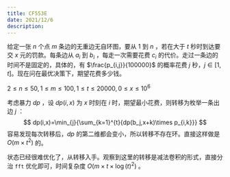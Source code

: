 ```yaml
---
title: CF553E
date: 2021/12/6
description: 　
---
```


给定一张 $n$ 个点 $m$ 条边的无重边无自环图，要从 $1$ 到 $n$ ，若在大于 $t$ 秒时到达要交 $x$ 元的罚款。每条边从 $a_i$ 到 $b_i$ ，每走一次需要花费 $c_i$ 的代价。走过一条边的时间不是固定的，具体的，有 $\frac{p_{i,j}}{100000}$ 的概率花费 $j$ 秒，$j\in[1,t]$。现在问在最优决策下，期望花费多少钱。

$2\leq n\leq 50,1\leq m\leq 100,1\leq t\leq 20000,0\leq x\leq 10^6$

考虑暴力 $dp$ ，设 $dp(i,x)$ 为 $x$ 时刻在 $i$ 时，期望最小花费，则转移为枚举一条出边 $j$ ：
$$
dp(i,x)=\min_{j}{\sum_{k=1}^{t}{dp(b_j,x+k)\times p_{i,k}}}
$$
容易发现每次转移后，$dp$ 的第二维都会变小，所以转移不存在环。直接这样做是 $O(m\times t^2)$ 的。

状态已经很难优化了，从转移入手。观察到这里的转移是减法卷积的形式，直接分治 `fft` 优化即可，时间复杂度 $O(m\times t\times \log(t)^2)$ 。